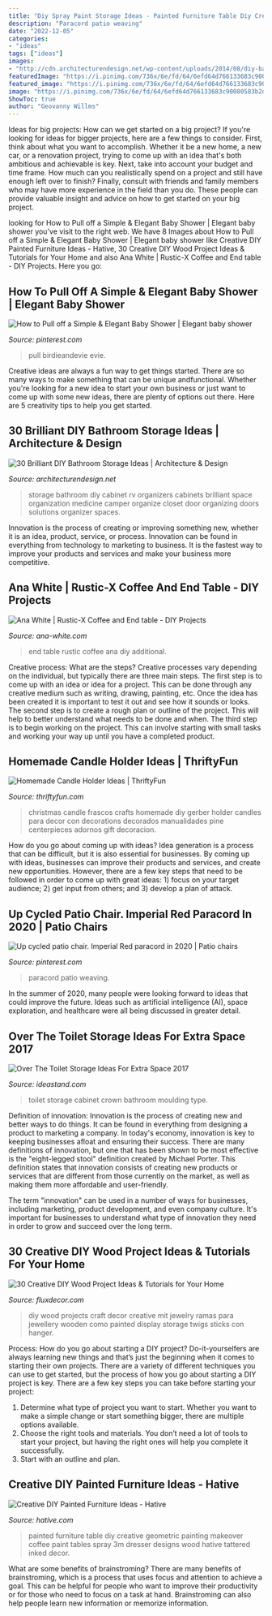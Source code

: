 ```yaml
---
title: "Diy Spray Paint Storage Ideas - Painted Furniture Table Diy Creative Geometric Painting Makeover Coffee Paint Tables Spray 3m Dresser Designs Wood Hative Tattered Inked Decor"
description: "Paracord patio weaving"
date: "2022-12-05"
categories:
- "ideas"
tags: ["ideas"]
images:
- "http://cdn.architecturendesign.net/wp-content/uploads/2014/08/diy-bathroom-storage-ideas-16.jpg"
featuredImage: "https://i.pinimg.com/736x/6e/fd/64/6efd64d766133683c90080583b2d9ff0.jpg"
featured_image: "https://i.pinimg.com/736x/6e/fd/64/6efd64d766133683c90080583b2d9ff0.jpg"
image: "https://i.pinimg.com/736x/6e/fd/64/6efd64d766133683c90080583b2d9ff0.jpg"
ShowToc: true
author: "Geovanny Willms"
---
```



Ideas for big projects: How can we get started on a big project?
If you're looking for ideas for bigger projects, here are a few things to consider. First, think about what you want to accomplish. Whether it be a new home, a new car, or a renovation project, trying to come up with an idea that's both ambitious and achievable is key. Next, take into account your budget and time frame. How much can you realistically spend on a project and still have enough left over to finish? Finally, consult with friends and family members who may have more experience in the field than you do. These people can provide valuable insight and advice on how to get started on your big project.

	

		
looking for How to Pull off a Simple &amp; Elegant Baby Shower | Elegant baby shower you've visit to the right web. We have 8 Images about How to Pull off a Simple &amp; Elegant Baby Shower | Elegant baby shower like Creative DIY Painted Furniture Ideas - Hative, 30 Creative DIY Wood Project Ideas &amp; Tutorials for Your Home and also Ana White | Rustic-X Coffee and End table - DIY Projects. Here you go:
		
    
## How To Pull Off A Simple &amp; Elegant Baby Shower | Elegant Baby Shower

<img loading=lazy src="https://i.pinimg.com/736x/6e/fd/64/6efd64d766133683c90080583b2d9ff0.jpg" onerror="this.onerror=null;this.src='https://tse1.mm.bing.net/th?id=OIP.f5LHH0L5wUvRNo3MqjeakAHaLH&amp;pid=15.1';" alt="How to Pull off a Simple &amp; Elegant Baby Shower | Elegant baby shower">

_Source: pinterest.com_

>pull birdieandevie evie. 

	

Creative ideas are always a fun way to get things started. There are so many ways to make something that can be unique andfunctional. Whether you're looking for a new idea to start your own business or just want to come up with some new ideas, there are plenty of options out there. Here are 5 creativity tips to help you get started.

    
## 30 Brilliant DIY Bathroom Storage Ideas | Architecture &amp; Design

<img loading=lazy src="http://cdn.architecturendesign.net/wp-content/uploads/2014/08/diy-bathroom-storage-ideas-16.jpg" onerror="this.onerror=null;this.src='https://tse2.mm.bing.net/th?id=OIP.3H4YXeQaFYSxo9mt_kGydwHaJ6&amp;pid=15.1';" alt="30 Brilliant DIY Bathroom Storage Ideas | Architecture &amp; Design">

_Source: architecturendesign.net_

>storage bathroom diy cabinet rv organizers cabinets brilliant space organization medicine camper organize closet door organizing doors solutions organizer spaces. 

	

Innovation is the process of creating or improving something new, whether it is an idea, product, service, or process. Innovation can be found in everything from technology to marketing to business. It is the fastest way to improve your products and services and make your business more competitive.

    
## Ana White | Rustic-X Coffee And End Table - DIY Projects

<img loading=lazy src="http://www.ana-white.com/sites/default/files/3154848554_1405872969.jpg" onerror="this.onerror=null;this.src='https://tse2.mm.bing.net/th?id=OIP.EvUJRiJO_pxtR22zjmn2jAHaNK&amp;pid=15.1';" alt="Ana White | Rustic-X Coffee and End table - DIY Projects">

_Source: ana-white.com_

>end table rustic coffee ana diy additional. 

	

Creative process: What are the steps?
Creative processes vary depending on the individual, but typically there are three main steps. The first step is to come up with an idea or idea for a project. This can be done through any creative medium such as writing, drawing, painting, etc. Once the idea has been created it is important to test it out and see how it sounds or looks. The second step is to create a rough plan or outline of the project. This will help to better understand what needs to be done and when. The third step is to begin working on the project. This can involve starting with small tasks and working your way up until you have a completed product.

    
## Homemade Candle Holder Ideas | ThriftyFun

<img loading=lazy src="http://img.thrfun.com/img/084/024/homemade_candle_holder_l1.jpg" onerror="this.onerror=null;this.src='https://tse1.mm.bing.net/th?id=OIP.oSy1_AG0kDM7EgYZonwYcwHaLW&amp;pid=15.1';" alt="Homemade Candle Holder Ideas | ThriftyFun">

_Source: thriftyfun.com_

>christmas candle frascos crafts homemade diy gerber holder candles para decor con decorations decorados manualidades pine centerpieces adornos gift decoracion. 

	

How do you go about coming up with ideas?
Idea generation is a process that can be difficult, but it is also essential for businesses. By coming up with ideas, businesses can improve their products and services, and create new opportunities. However, there are a few key steps that need to be followed in order to come up with great ideas: 1) focus on your target audience; 2) get input from others; and 3) develop a plan of attack.

    
## Up Cycled Patio Chair. Imperial Red Paracord In 2020 | Patio Chairs

<img loading=lazy src="https://i.pinimg.com/736x/20/c2/f7/20c2f708889815dd5405d2cfc2bdd6cc.jpg" onerror="this.onerror=null;this.src='https://tse4.mm.bing.net/th?id=OIP.pOYZQoSvJZKDgb2a9qB2wgHaJ3&amp;pid=15.1';" alt="Up cycled patio chair. Imperial Red paracord in 2020 | Patio chairs">

_Source: pinterest.com_

>paracord patio weaving. 

	

In the summer of 2020, many people were looking forward to ideas that could improve the future. Ideas such as artificial intelligence (AI), space exploration, and healthcare were all being discussed in greater detail. 

    
## Over The Toilet Storage Ideas For Extra Space 2017

<img loading=lazy src="http://ideastand.com/wp-content/uploads/2016/10/over-the-toilet-storage/46-over-the-toilet-storage-ideas.jpg" onerror="this.onerror=null;this.src='https://tse3.mm.bing.net/th?id=OIP.u3SbrYi4l5_q2BRH0s1u6AHaLH&amp;pid=15.1';" alt="Over The Toilet Storage Ideas For Extra Space 2017">

_Source: ideastand.com_

>toilet storage cabinet crown bathroom moulding type. 

	

Definition of innovation:
Innovation is the process of creating new and better ways to do things. It can be found in everything from designing a product to marketing a company. In today's economy, innovation is key to keeping businesses afloat and ensuring their success.
There are many definitions of innovation, but one that has been shown to be most effective is the "eight-legged stool" definition created by Michael Porter. This definition states that innovation consists of creating new products or services that are different from those currently on the market, as well as making them more affordable and user-friendly.

The term "innovation" can be used in a number of ways for businesses, including marketing, product development, and even company culture. It's important for businesses to understand what type of innovation they need in order to grow and succeed over the long term.

    
## 30 Creative DIY Wood Project Ideas &amp; Tutorials For Your Home

<img loading=lazy src="http://fluxdecor.com/wp-content/uploads/2016/11/9-diy-wood-projects.jpg" onerror="this.onerror=null;this.src='https://tse4.mm.bing.net/th?id=OIP.jG-2OdnMNg8bRqIIhUbgVwHaLG&amp;pid=15.1';" alt="30 Creative DIY Wood Project Ideas &amp; Tutorials for Your Home">

_Source: fluxdecor.com_

>diy wood projects craft decor creative mit jewelry ramas para jewellery wooden como painted display storage twigs sticks con hanger. 

	

Process: How do you go about starting a DIY project?
Do-it-yourselfers are always learning new things and that’s just the beginning when it comes to starting their own projects. There are a variety of different techniques you can use to get started, but the process of how you go about starting a DIY project is key. 
There are a few key steps you can take before starting your project:

1. Determine what type of project you want to start. Whether you want to make a simple change or start something bigger, there are multiple options available.
2. Choose the right tools and materials. You don’t need a lot of tools to start your project, but having the right ones will help you complete it successfully. 
3. Start with an outline and plan.

    
## Creative DIY Painted Furniture Ideas - Hative

<img loading=lazy src="https://hative.com/wp-content/uploads/2015/01/painted-furniture-ideas/1-painted-furniture-ideas.jpg" onerror="this.onerror=null;this.src='https://tse2.mm.bing.net/th?id=OIP.XPhAIRny08gW12AgY_ZbFQHaLH&amp;pid=15.1';" alt="Creative DIY Painted Furniture Ideas - Hative">

_Source: hative.com_

>painted furniture table diy creative geometric painting makeover coffee paint tables spray 3m dresser designs wood hative tattered inked decor. 

	

What are some benefits of brainstroming?
There are many benefits of brainstroming, which is a process that uses focus and attention to achieve a goal. This can be helpful for people who want to improve their productivity or for those who need to focus on a task at hand. Brainstroming can also help people learn new information or memorize information.

